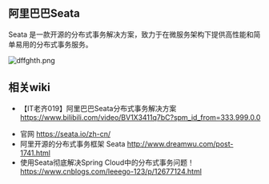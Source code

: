 ## 阿里巴巴Seata

Seata 是一款开源的分布式事务解决方案，致力于在微服务架构下提供高性能和简单易用的分布式事务服务。

![dffghth.png](https://pic.imgdb.cn/item/61da500b2ab3f51d91947700.png)

## 相关wiki

- 【IT老齐019】阿里巴巴Seata分布式事务解决方案 https://www.bilibili.com/video/BV1X3411q7bC?spm_id_from=333.999.0.0 

* 官网 https://seata.io/zh-cn/
* 阿里开源的分布式事务框架 Seata http://www.dreamwu.com/post-1741.html
* 使用Seata彻底解决Spring Cloud中的分布式事务问题！https://www.cnblogs.com/leeego-123/p/12677124.html